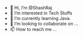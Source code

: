 - 👋 Hi, I’m @ShashRaj
- 👀 I’m interested in Tech Stuffs
- 🌱 I’m currently learning Java.
- 💞️ I’m looking to collaborate on ...
- 📫 How to reach me ...

<!---
ShashRaj/ShashRaj is a ✨ special ✨ repository because its `README.md` (this file) appears on your GitHub profile.
You can click the Preview link to take a look at your changes.
--->
